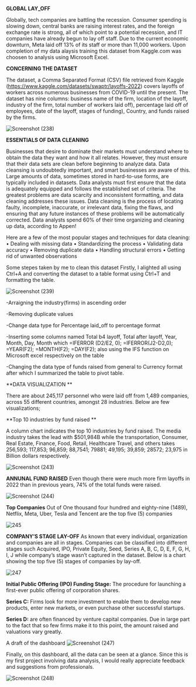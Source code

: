 **GLOBAL LAY_OFF**

Globally, tech companies are battling the recession. Consumer spending is slowing down, central banks are raising interest rates, and the foreign exchange rate is strong, all of which point to a potential recession, and IT companies have already begun to lay off staff. Due to the current economic downturn, Meta laid off 13% of its staff or more than 11,000 workers. Upon completion of my data alaysis training this dataset from Kaggle.com was choosen to analysis using Microsoft Excel.

**CONCERNING THE DATASET**

The dataset, a Comma Separated Format (CSV) file retrieved from Kaggle (https://www.kaggle.com/datasets/swaptr/layoffs-2022) covers layoffs of workers across numerous businesses from COVID-19 until the present. The dataset has nine columns: business name of the firm, location of the layoff, industry of the firm, total number of workers laid off), percentage laid off of employees, date of the layoff, stages of funding), Country, and funds raised by the firms.

 ![Screenshot (238)](https://user-images.githubusercontent.com/124578882/217106406-fb7f3f3c-a7ab-474f-9a03-1b5c859bd6ce.png)

**ESSENTIALS OF DATA CLEANING**

Businesses that desire to dominate their markets must understand where to obtain the data they want and how it all relates. However, they must ensure that their data sets are clean before beginning to analyze data. Data cleansing is undoubtedly important, and smart businesses are aware of this. Large amounts of data, sometimes stored in hard-to-use forms, are typically included in datasets. Data analysts must first ensure that the data is adequately equipped and follows the established set of criteria. The greatest problems are data scarcity and inconsistent formatting, and data cleaning addresses these issues. Data cleaning is the process of locating faulty, incomplete, inaccurate, or irrelevant data, fixing the flaws, and ensuring that any future instances of these problems will be automatically corrected. Data analysts spend 60% of their time organizing and cleaning up data, according to Appen!

Here are a few of the most popular stages and techniques for data cleaning:
•	Dealing with missing data
•	Standardizing the process
•	Validating data accuracy
•	Removing duplicate data
•	Handling structural errors
•	Getting rid of unwanted observations

Some stepes taken by me to clean this dataset
Firstly, I alighted all using Ctrl+A and converting the dataset to a table format using Ctrl+T and formatting the table.

![Screenshot (239)](https://user-images.githubusercontent.com/124578882/217318580-2097c967-d7cd-4288-83b7-df02c89b74f1.png)

-Arraigning the industry(firms) in ascending order


-Removing duplicate values


-Change data type for Percentage laid_off to percentage format


-Inserting some columns named Total b4 layoff, Total after layoff, Year, Month, Day, Month which =IFERROR (D2/E2, 0); =IFERROR(J2-D2,0); =YEAR(F2); =MONTH(F2); =DAY(F2); also using the IFS function  on Microsoft excel respectively on the table


-Changing the data type of funds raised from general to Currency format after which I summarized the table to pivot table.



**DATA VISUALIZATION **

There are about 245,117 personnel who were laid off from 1,489 companies, across 55 different countries, amongst 28 industries. Below are few visualizations;


**Top 10 industries by fund raised **


A column chart indicates the top 10 industries by fund raised. The media industry takes the lead with $501,984B while the transportation, Consumer, Real Estate, Finance, Food, Retail, Healthcare Travel, and others takes 256,593; 117,853; 96,859; 88,7541; 79881; 49,195; 39,859; 28572; 23,975 in Billion dollars respectively.
 
![Screenshot (243)](https://user-images.githubusercontent.com/124578882/217312498-3445779c-aca2-4bba-8a7c-b190f31ca7f8.png)



**ANNUNAL FUND RAISED**
Even though there were much more firm layoffs in 2022 than in previous years, 74% of the total funds were raised.

![Screenshot (244)](https://user-images.githubusercontent.com/124578882/217312717-c37637fd-2b5e-4331-a420-1e61a9e2fe77.png)


**Top Companies** 
Out of One thousand four hundred and eighty-nine (1489), Netflix, Meta, Uber, Tesla and Tencent are the top five (5) companies

![245](https://user-images.githubusercontent.com/124578882/217313148-9c80d0fc-6476-46e9-a067-369f45633389.PNG)


**COMPANY’S STAGE LAY-OFF**
As known that every individual, organization and companies are all in stages. Companies can be classified into different stages such Acquired, IPO, Private Equity, Seed, Series A, B, C, D, E, F, G, H, I, J while company’s stage wasn’t captured in the dataset. Below is a chart showing the top five (5) stages of companies by lay-off.

![247](https://user-images.githubusercontent.com/124578882/217313819-3ae22e8c-2745-4f96-baea-c91848f67fcc.png)


**Initial Public Offering (IPO) Funding Stage:** The procedure for launching a first-ever public offering of corporation shares.

**Series C:** Firms look for more investment to enable them to develop new products, enter new markets, or even purchase other successful startups.

**Series D:** are often financed by venture capital companies. Due in large part to the fact that so few firms make it to this point, the amount raised and valuations vary greatly.


A draft of the dashboard 
![Screenshot (247)](https://user-images.githubusercontent.com/124578882/217316548-ce63f8d0-4a70-4398-981d-bc4787204c66.png)

Finally, on this dashboard, all the data can be seen at a glance. Since this is my first project involving data analysis, I would really appreciate feedback and suggestions from professionals.


![Screenshot (248)](https://user-images.githubusercontent.com/124578882/217316719-1034e847-916e-4954-9ba0-2b085cd6215a.png)
